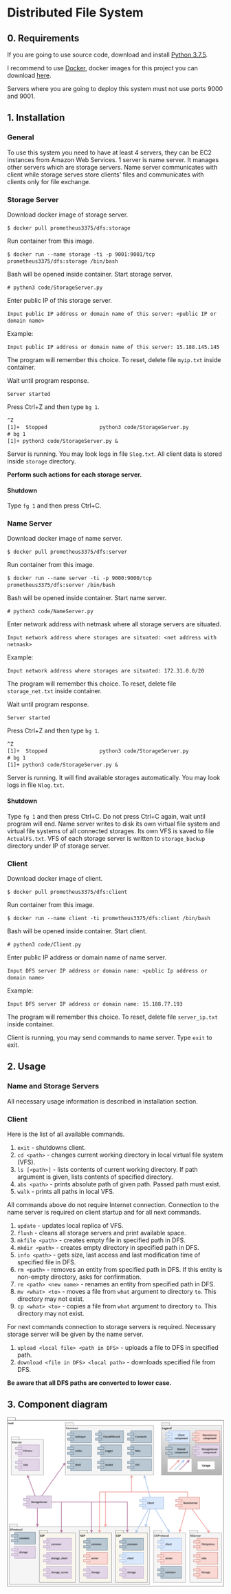 # Distributed File System
## 0. Requirements

If you are going to use source code, download and install [Python 3.7.5](https://www.python.org/downloads/release/python-375/).

I recommend to use [Docker](https://www.docker.com/), docker images for this project you can download [here](https://hub.docker.com/repository/docker/prometheus3375/dfs).

Servers where you are going to deploy this system must not use ports 9000 and 9001.

## 1. Installation
### General

To use this system you need to have at least 4 servers, they can be EC2 instances from Amazon Web Services.
1 server is name server. It manages other servers which are storage servers.
Name server communicates with client while storage serves store clients' files and communicates with clients only for file exchange.

### Storage Server

Download docker image of storage server.
```
$ docker pull prometheus3375/dfs:storage
```
Run container from this image.
```
$ docker run --name storage -ti -p 9001:9001/tcp prometheus3375/dfs:storage /bin/bash
```
Bash will be opened inside container. Start storage server.
```
# python3 code/StorageServer.py
```
Enter public IP of this storage server.
```
Input public IP address or domain name of this server: <public IP or domain name>
```
Example:
```
Input public IP address or domain name of this server: 15.188.145.145
```
The program will remember this choice. To reset, delete file `myip.txt` inside container.

Wait until program response.
```
Server started
```
Press Ctrl+Z and then type `bg 1`.
```
^Z
[1]+  Stopped                 python3 code/StorageServer.py
# bg 1
[1]+ python3 code/StorageServer.py &
```
Server is running. You may look logs in file `Slog.txt`. All client data is stored inside `storage` directory.

**Perform such actions for each storage server.**

#### Shutdown

Type `fg 1` and then press Ctrl+C.

### Name Server

Download docker image of name server.
```
$ docker pull prometheus3375/dfs:server
```
Run container from this image.
```
$ docker run --name server -ti -p 9000:9000/tcp prometheus3375/dfs:server /bin/bash
```
Bash will be opened inside container. Start name server.
```
# python3 code/NameServer.py
```
Enter network address with netmask where all storage servers are situated.
```
Input network address where storages are situated: <net address with netmask>
```
Example:
```
Input network address where storages are situated: 172.31.0.0/20
```
The program will remember this choice. To reset, delete file `storage_net.txt` inside container.

Wait until program response.
```
Server started
```
Press Ctrl+Z and then type `bg 1`.
```
^Z
[1]+  Stopped                 python3 code/StorageServer.py
# bg 1
[1]+ python3 code/StorageServer.py &
```
Server is running. It will find available storages automatically. You may look logs in file `Nlog.txt`.

#### Shutdown

Type `fg 1` and then press Ctrl+C. Do not press Ctrl+C again, wait until program will end. 
Name server writes to disk its own virtual file system and virtual file systems of all connected storages. 
Its own VFS is saved to file `ActualFS.txt`. VFS of each storage server is written to `storage_backup` directory under IP of storage server.

### Client

Download docker image of client.
```
$ docker pull prometheus3375/dfs:client
```
Run container from this image.
```
$ docker run --name client -ti prometheus3375/dfs:client /bin/bash
```
Bash will be opened inside container. Start client.
```
# python3 code/Client.py
```
Enter public IP address or domain name of name server.
```
Input DFS server IP address or domain name: <public Ip address or domain name>
```
Example:
```
Input DFS server IP address or domain name: 15.188.77.193
```
The program will remember this choice. To reset, delete file `server_ip.txt` inside container.


Client is running, you may send commands to name server. Type `exit` to exit.

## 2. Usage

### Name and Storage Servers

All necessary usage information is described in installation section.

### Client
Here is the list of all available commands.
1. `exit` - shutdowns client.
2. `cd <path>` - changes current working directory in local virtual file system (VFS).
3. `ls [<path>]` - lists contents of current working directory. If path argument is given, lists contents of specified directory.
4. `abs <path>` - prints absolute path of given path. Passed path must exist.
5. `walk` - prints all paths in local VFS.

All commands above do not require Internet connection. Connection to the name server is required on client startup and for all next commands.

1. `update` - updates local replica of VFS.
2. `flush` - cleans all storage servers and print available space.
3. `mkfile <path>` - creates empty file in specified path in DFS.
4. `mkdir <path>` - creates empty directory in specified path in DFS.
5. `info <path>` - gets size, last access and last modification time of specified file in DFS.
6. `rm <path>` - removes an entity from specified path in DFS. If this entity is non-empty directory, asks for confirmation.
7. `re <path> <new name>` - renames an entity from specified path in DFS.
8. `mv <what> <to>` - moves a file from `what` argument to directory `to`. This directory may not exist.
9. `cp <what> <to>` - copies a file from `what` argument to directory `to`. This directory may not exist.

For next commands connection to storage servers is required. Necessary storage server will be given by the name server.

1. `upload <local file> <path in DFS>` - uploads a file to DFS in specified path.
2. `download <file in DFS> <local path>` - downloads specified file from DFS.

**Be aware that all DFS paths are converted to lower case.**

## 3. Component diagram

![component diagram image](Diagrams/Component%20Diagram.png)

